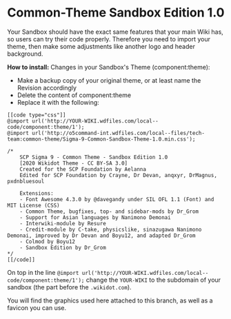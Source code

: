 # Common-Theme Sandbox Edition 1.0
Your Sandbox should have the exact same features that your main Wiki has, so users can try their code properly. Therefore you need to import your theme, then make some adjustments like another logo and header background.

**How to install:**
Changes in your Sandbox's Theme (component:theme):
* Make a backup copy of your original theme, or at least name the Revision accordingly
* Delete the content of component:theme
* Replace it with the following:
```
[[code type="css"]]
@import url('http://YOUR-WIKI.wdfiles.com/local--code/component:theme/1');
@import url('http://o5command-int.wdfiles.com/local--files/tech-team:common-theme/Sigma-9-Common-Sandbox-Theme-1.0.min.css');
 
/*
    SCP Sigma 9 - Common Theme - Sandbox Edition 1.0
    [2020 Wikidot Theme - CC BY-SA 3.0]
    Created for the SCP Foundation by Aelanna
    Edited for SCP Foundation by Crayne, Dr Devan, anqxyr, DrMagnus, pxdnbluesoul
 
    Extensions:
    - Font Awesome 4.3.0 by @davegandy under SIL OFL 1.1 (Font) and MIT License (CSS)
    - Common Theme, bugfixes, top- and sidebar-mods by Dr_Grom
    - Support for Asian languages by Nanimono Demonai
    - Interwiki-module by Resure
    - Credit-module by C-take, physicslike, sinazugawa Nanimono Demonai, improved by Dr Devan and Boyu12, and adapted Dr_Grom
    - Colmod by Boyu12
    - Sandbox Edition by Dr_Grom
*/
[[/code]]
```
On top in the line `@import url('http://YOUR-WIKI.wdfiles.com/local--code/component:theme/1');` change the `YOUR-WIKI` to the subdomain of your sandbox (the part before the `.wikidot.com`).

You will find the graphics used here attached to this branch, as well as a favicon you can use.
